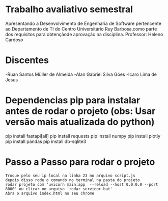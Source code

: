 # Trabalho avaliativo semestral
Apresentando a Desenvolvimento de Engenharia de Software pertencente ao Departamento de TI do Centro Universitário Ruy Barbosa,como parte dos requisitos para obtençãode aprovação na disciplina.
Professor: Heleno Cardoso

# Discentes
-Ruan Santos Müller de Almeida
-Alan Gabriel Silva Góes
-Icaro Lima de Jesus


# Dependencias pip para instalar antes de rodar o projeto (obs: Usar versão mais atualizada do python)
  pip install fastapi[all]
  pip install requests
  pip install numpy
  pip install plotly
  pip install pandas
  pip install db-sqlite3
  

# Passo a Passo para rodar o projeto
    Troque pelo seu ip local na linha 23 no arquivo script.js
    depois disso rode o comando no terminal na pasta do projeto   
    rodar projeto com 'uvicorn main:app  --reload --host 0.0.0.0 --port 8000' ou clicar no arquivo 'rodar_servidor.bat'
    Abra o arquivo index.html no seu chrome
